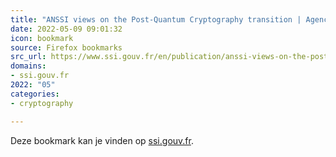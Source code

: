 ```yaml
---
title: "ANSSI views on the Post-Quantum Cryptography transition | Agence nationale de la sécurité des systèm..."
date: 2022-05-09 09:01:32
icon: bookmark
source: Firefox bookmarks
src_url: https://www.ssi.gouv.fr/en/publication/anssi-views-on-the-post-quantum-cryptography-transition/
domains:
- ssi.gouv.fr
2022: "05"
categories:
- cryptography

---
```

Deze bookmark kan je vinden op [ssi.gouv.fr](https://www.ssi.gouv.fr/en/publication/anssi-views-on-the-post-quantum-cryptography-transition/).
